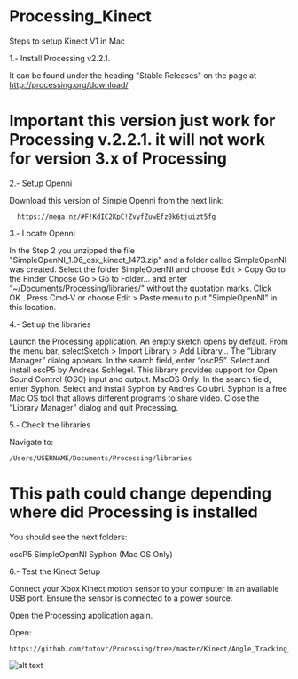 # Processing_Kinect

Steps to setup Kinect V1 in Mac

1.- Install Processing v2.2.1.

It can be found under the heading "Stable Releases" on the page at http://processing.org/download/

  # Important this version just work for Processing v.2.2.1. it will not work for version 3.x of Processing

2.- Setup Openni

Download this version of Simple Openni from the next link:

      https://mega.nz/#F!KdIC2KpC!ZvyfZuwEfz0k6tjuizt5fg

3.- Locate Openni

In the Step 2 you unzipped the file "SimpleOpenNI_1.96_osx_kinect_1473.zip" and a
folder called SimpleOpenNI was created.
Select the folder SimpleOpenNI and choose Edit > Copy
Go to the Finder
Choose Go > Go to Folder... and enter “~/Documents/Processing/libraries/" without
the quotation marks. Click OK..
Press Cmd-V or choose Edit > Paste menu to put "SimpleOpenNI" in this location.

4.- Set up the libraries

Launch the Processing application. An empty sketch opens by default.
From the menu bar, selectSketch > Import Library > Add Library… The “Library Manager” dialog appears.
In the search field, enter “oscP5”. Select and install oscP5 by Andreas Schlegel. This library provides support for
Open Sound Control (OSC) input and output.
MacOS Only: In the search field, enter Syphon. Select and install Syphon by Andres Colubri. Syphon is a free Mac OS
tool that allows different programs to share video.
Close the “Library Manager” dialog and quit Processing.

5.- Check the libraries

Navigate to:

    /Users/USERNAME/Documents/Processing/libraries

# This path could change depending where did Processing is installed    

You should see the next folders:

oscP5
SimpleOpenNI
Syphon (Mac OS Only)

6.- Test the Kinect Setup

Connect your Xbox Kinect motion sensor to your computer in an available USB port. Ensure the sensor is connected
to a power source.

Open the Processing application again. 

Open:

    https://github.com/totovr/Processing/tree/master/Kinect/Angle_Tracking_KV1_ProssingV2.2.1_Arduino_Demo

![alt text](https://github.com/totovr/Processing/tree/master/Kinect/Images)
